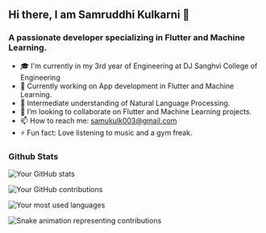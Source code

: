 ## Hi there, I am Samruddhi Kulkarni 👋
### A passionate developer specializing in Flutter and Machine Learning. 

-  🎓 I'm currently in my 3rd year of Engineering at DJ Sanghvi College of Engineering
- 🔭 Currently working on App development in Flutter and Machine Learning.
- 🌱 Intermediate understanding of Natural Language Processing.
- 👯 I’m looking to collaborate on Flutter and Machine Learning projects.
- 📫 How to reach me: samukulk003@gmail.com
- ⚡ Fun fact: Love listening to music and a gym freak.
  
### Github Stats
![Your GitHub stats](https://github-readme-stats.vercel.app/api?username=samkulk003&show_icons=true&theme=98fb98&count_private=true)

![Your GitHub contributions](https://github-readme-streak-stats.herokuapp.com/?user=samkulk003&theme=98fb98)

![Your most used languages](https://github-readme-stats.vercel.app/api/top-langs/?username=samkulk003&layout=compact&hide=html,css&theme=98fb98)

 ![Snake animation representing contributions](https://github.com/samkulk003/samkulk003/blob/output/github-contribution-grid-snake.svg)
</details>

